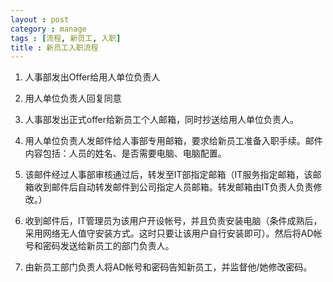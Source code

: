 ```yaml
---
layout : post
category : manage
tags : [流程, 新员工, 入职]
title : 新员工入职流程
---
```


1. 人事部发出Offer给用人单位负责人

2. 用人单位负责人回复同意

3. 人事部发出正式offer给新员工个人邮箱，同时抄送给用人单位负责人。

4. 用人单位负责人发邮件给人事部专用邮箱，要求给新员工准备入职手续。邮件内容包括：人员的姓名、是否需要电脑、电脑配置。

5. 该邮件经过人事部审核通过后，转发至IT部指定邮箱（IT服务指定邮箱，该邮箱收到邮件后自动转发邮件到公司指定人员邮箱。转发邮箱由IT负责人负责修改。）

6. 收到邮件后，IT管理员为该用户开设帐号，并且负责安装电脑（条件成熟后，采用网络无人值守安装方式。这时只要让该用户自行安装即可）。然后将AD帐号和密码发送给新员工的部门负责人。

7. 由新员工部门负责人将AD帐号和密码告知新员工，并监督他/她修改密码。
